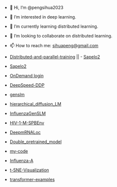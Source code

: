 - 👋 Hi, I’m @pengsihua2023
- 👀 I’m interested in deep learning.
- 🌱 I’m currently learning distributed learning.
- 💞️ I’m looking to collaborate on distributed learning.
- 📫 How to reach me: sihuapeng@gmail.com

  


- [Distributed-and-parallel-training](https://github.com/pengsihua2023/Distributed-training/tree/main)  ||  - [Sapelo2](https://github.com/pengsihua2023/SAPelo2) 
- [Sapelo2](https://github.com/pengsihua2023/SAPelo2)  
- [OnDemand login](https://ondemand.gacrc.uga.edu/pun/sys/dashboard)  
- [DeepSpeed-DDP](https://github.com/pengsihua2023/DeepSpeed-DDP)  
- [genslm](https://github.com/pengsihua2023/genslm)   
- [hierarchical_diffusion_LM](https://github.com/pengsihua2023/hierarchical_diffusion_LM)    
- [InfluenzaGenSLM](https://github.com/pengsihua2023/InfluenzaGenSLM)   
- [HIV-1-M-SPBEnv](https://github.com/pengsihua2023/HIV-1-M-SPBEnv)    
- [DeepmRNALoc](https://github.com/pengsihua2023/DeepmRNALoc)    
- [Double_pretrained_model](https://github.com/pengsihua2023/Double_pretrained_model)    
- [my-code](https://github.com/pengsihua2023/my-code)   
- [Influenza-A](https://github.com/pengsihua2023/Influenza-A)   
- [t-SNE-Visualization](https://github.com/pengsihua2023/t-SNE-Visualization)   
- [transformer-examples](https://github.com/pengsihua2023/transformer-examples)   

<!---
pengsihua2023/pengsihua2023 is a ✨ special ✨ repository because its `README.md` (this file) appears on your GitHub profile.
You can click the Preview link to take a look at your changes.
--->
